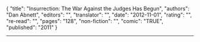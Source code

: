 {
"title": "Insurrection: The War Against the Judges Has Begun",
"authors": "Dan Abnett",
"editors": "",
"translator": "",
"date": "2012-11-01",
"rating": "",
"re-read": "",
"pages": "128",
"non-fiction": "",
"comic": "TRUE",
"published": "2011"
}

---
